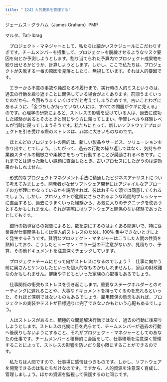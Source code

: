 ```yaml
---
title: "【24】人的要素を管理する"
---
```



ジェームス・グラハム（James Graham）PMP



マルタ、Ta’l-Ibrag


　プロジェクト・マネジャーとして、私たちは細かいスケジュールにこだわりすぎです。チームメンバーを招集して、プロジェクトを脱線させるようなリスク要因を何とか予測しようとします。割り当てられた予算内でプロジェクト成果物を絞り出せるかどうか、計算しようとします。しかし、ここで私たちは、プロジェクトが失敗する一番の原因を見落としたり、無視しています。それは人的要因です。

　エラーから不意の事故や純然たる不履行まで、実行時の人的ミスというのは、過去の行動を繰り返すことに関係している場合がよくあります。前回うまくいったのだから、今回もうまくいくはずだと考えてしまうためです。古いことわざにあるように、「金づちしか持っていない人には、すべての問題がクギに見える」のです。心理学の研究によると、ストレスの影響を受けている人は、過去に成功した経験があるとそのときと同じやり方に頼ってしまい、学習レベルや経験レベルが当時に戻ってしまうそうです。私たちにとって、新しいソフトウェアプロジェクトを引き受ける際のストレスは、非常に大きいものなのです。

　ほとんどのプロジェクトの目的は、新しい製品やサービス、ソリューションを作り出すことでしょう。したがって、過去の行動の繰り返しではなく、気持ちや業務スタイルの機敏さや柔軟さをもって行動することが奨励されるべきです。これまでとは違った新しい課題に直面したとき、古いプロセスにしたがうのは逆効果かもしれません。

　形式的なプロジェクトマネジメント手法に精通したビジネスアナリストについて考えてみましょう。開発者がなぜソフトウェア開発にはアジャイルなアプローチの方が理にかなっているかを説明すれば、彼はおそらく頭では同意してくれるでしょう。しかし、プロジェクトが危険にさらされるような時間的プレッシャーに直面すると、過去にうまくいった経験から、お気に入りのテクニックを使おうとするかもしれません。それが実際にはソフトウェアと関係のない経験であったとしてもです。

　銀行の指導官らの報告によると、数を逆にするのはよくある間違いで、特に従業員が仕事関係もしくは個人的ストレスのために 100% 集中できないときによく発生するそうです。賢明なプロジェクト・マネジャーはこうした人間の性質を熟知しており、こうしたヒューマン・エラー型の不注意がないか、見積もり、予算、その他ドキュメントを注意深くチェックしています。

　プロジェクトチームにとって何がストレスになるのでしょう？　仕事に向かう前に奥さんとケンカしたといった個人的なものかもしれませんし、家庭の財政難なのかもしれません。健康や子どもといった家族の心配事もあるでしょう。

　仕事関係の衝突もストレスを引き起こします。重要なステークホルダーとのミーティングに遅れることや、大事なドキュメントを持ってくるのを忘れるといった、それほど深刻ではないものもあるでしょう。雇用確保の懸念もあれば、プロジェクトの実装やテストが目標通りに完了できないかもという心配もあるでしょう。

　人はストレスがあると、積極的な問題解決行動ではなく、過去の行動に後戻りしようとします。ストレスの兆候に目を光らせて、チームメンバーが過去の行動へ後戻りしないようにすること、それがプロジェクト・マネジャーとしてのあなたの仕事です。チームメンバーと積極的に会話をして、仕事環境を注意深く管理することによって、ストレスの影響を防いだり最小限にすることができるのです。

　私たちは人間ですので、仕事場に感情はつきものです。しかし、ソフトウェアを開発できるのは私たちだけなのです。ですから、人的資源を注意深く育成し、管理しましょう。ほかの資源を監視して保護するのと同じです。
